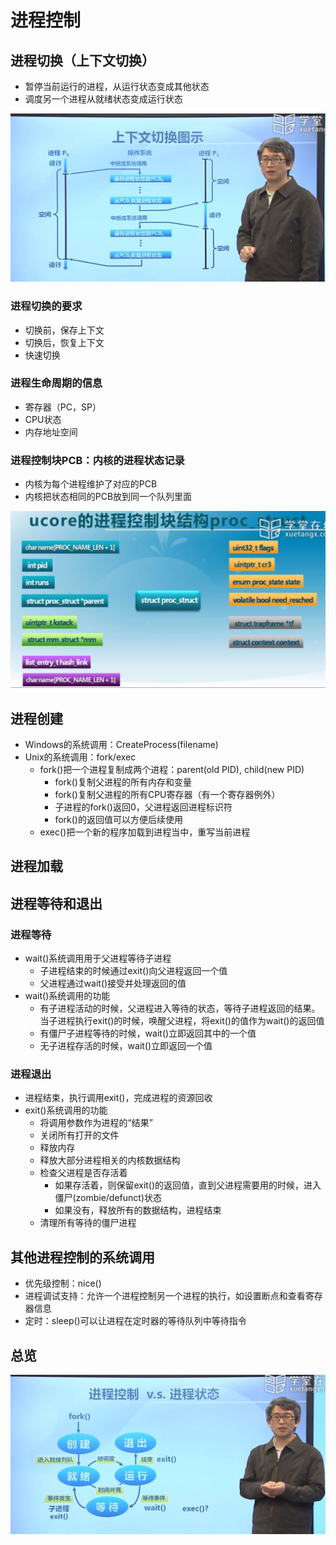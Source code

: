# 进程控制

## 进程切换（上下文切换）

- 暂停当前运行的进程，从运行状态变成其他状态
- 调度另一个进程从就绪状态变成运行状态

![进程切换](./pics/content_switch.jpg)

### 进程切换的要求

- 切换前，保存上下文
- 切换后，恢复上下文
- 快速切换

### 进程生命周期的信息

- 寄存器（PC，SP）
- CPU状态
- 内存地址空间

### 进程控制块PCB：内核的进程状态记录

- 内核为每个进程维护了对应的PCB
- 内核把状态相同的PCB放到同一个队列里面

![进程控制块中所包含的信息](./pics/process_struct.jpg)

## 进程创建

- Windows的系统调用：CreateProcess(filename)
- Unix的系统调用：fork/exec
  - fork()把一个进程复制成两个进程：parent(old PID), child(new PID)
    - fork()复制父进程的所有内存和变量
    - fork()复制父进程的所有CPU寄存器（有一个寄存器例外）
    - 子进程的fork()返回0，父进程返回进程标识符
    - fork()的返回值可以方便后续使用
  - exec()把一个新的程序加载到进程当中，重写当前进程



## 进程加载

## 进程等待和退出

### 进程等待

- wait()系统调用用于父进程等待子进程
  - 子进程结束的时候通过exit()向父进程返回一个值
  - 父进程通过wait()接受并处理返回的值
- wait()系统调用的功能
  - 有子进程活动的时候，父进程进入等待的状态，等待子进程返回的结果。当子进程执行exit()的时候，唤醒父进程，将exit()的值作为wait()的返回值
  - 有僵尸子进程等待的时候，wait()立即返回其中的一个值
  - 无子进程存活的时候，wait()立即返回一个值

### 进程退出

- 进程结束，执行调用exit()，完成进程的资源回收
- exit()系统调用的功能
  - 将调用参数作为进程的“结果”
  - 关闭所有打开的文件
  - 释放内存
  - 释放大部分进程相关的内核数据结构
  - 检查父进程是否存活着
    - 如果存活着，则保留exit()的返回值，直到父进程需要用的时候，进入僵尸(zombie/defunct)状态
    - 如果没有，释放所有的数据结构，进程结束
  - 清理所有等待的僵尸进程

## 其他进程控制的系统调用

- 优先级控制：nice()
- 进程调试支持：允许一个进程控制另一个进程的执行，如设置断点和查看寄存器信息
- 定时：sleep()可以让进程在定时器的等待队列中等待指令

## 总览

![进程控制与进程状态的关系](./pics/process_ctrl.jpg)